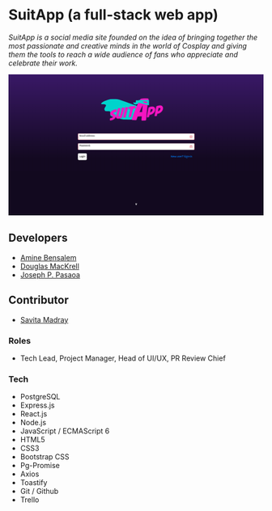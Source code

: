 # SuitApp (a full-stack web app)

*SuitApp is a social media site founded on the idea of bringing together the most passionate and creative minds in the world of Cosplay and giving them the tools to reach a wide audience of fans who appreciate and celebrate their work.*

![Landing Page Screenshot](./readme/screencap_home_suitapp.png)

## Developers
+ [Amine Bensalem](https://github.com/AminesCodes)
+ [Douglas MacKrell](https://github.com/DouglasMacKrell)
+ [Joseph P. Pasaoa](https://github.com/joseph-p-pasaoa)

## Contributor
+ [Savita Madray](https://github.com/SavitaMadray)

### Roles
+ Tech Lead, Project Manager, Head of UI/UX, PR Review Chief

### Tech
+ PostgreSQL
+ Express.js
+ React.js
+ Node.js
+ JavaScript / ECMAScript 6
+ HTML5
+ CSS3
+ Bootstrap CSS
+ Pg-Promise
+ Axios
+ Toastify
+ Git / Github
+ Trello

